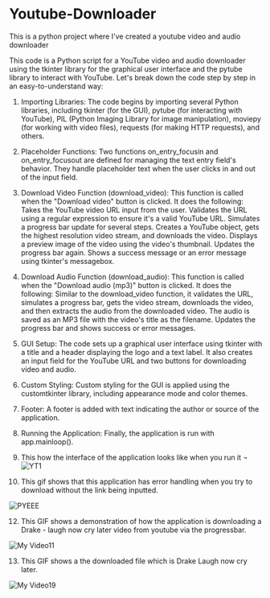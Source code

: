 # Youtube-Downloader
This is a python project where I've created a youtube video and audio downloader

This code is a Python script for a YouTube video and audio downloader using the tkinter library for the graphical user interface and the pytube library to interact with YouTube. Let's break down the code step by step in an easy-to-understand way:

1. Importing Libraries:
The code begins by importing several Python libraries, including tkinter (for the GUI), pytube (for interacting with YouTube), PIL (Python Imaging Library for image manipulation), moviepy (for working with video files), requests (for making HTTP requests), and others.

2. Placeholder Functions:
Two functions on_entry_focusin and on_entry_focusout are defined for managing the text entry field's behavior. They handle placeholder text when the user clicks in and out of the input field.

3. Download Video Function (download_video):
This function is called when the "Download video" button is clicked. It does the following:
Takes the YouTube video URL input from the user.
Validates the URL using a regular expression to ensure it's a valid YouTube URL.
Simulates a progress bar update for several steps.
Creates a YouTube object, gets the highest resolution video stream, and downloads the video.
Displays a preview image of the video using the video's thumbnail.
Updates the progress bar again.
Shows a success message or an error message using tkinter's messagebox.

4. Download Audio Function (download_audio):
This function is called when the "Download audio (mp3)" button is clicked. It does the following:
Similar to the download_video function, it validates the URL, simulates a progress bar, gets the video stream, downloads the video, and then extracts the audio from the downloaded video.
The audio is saved as an MP3 file with the video's title as the filename.
Updates the progress bar and shows success or error messages.

5. GUI Setup:
The code sets up a graphical user interface using tkinter with a title and a header displaying the logo and a text label.
It also creates an input field for the YouTube URL and two buttons for downloading video and audio.

6. Custom Styling:
Custom styling for the GUI is applied using the customtkinter library, including appearance mode and color themes.

8. Footer:
A footer is added with text indicating the author or source of the application.

8. Running the Application:
Finally, the application is run with app.mainloop().

9. This how the interface of the application looks like when you run it
¬
![YT1](https://github.com/Nyiko24/Youtube-Downloader/assets/114064061/f5291314-510d-4365-919b-594946aab895)

11. This gif shows that this application has error handling when you try to download without the link being inputted.
    
![PYEEE](https://github.com/Nyiko24/Youtube-Downloader/assets/114064061/6721f0eb-ec7b-4c1b-abb2-c6b4774f6159)

12. This GIF shows a demonstration of how the application is downloading a Drake - laugh now cry later video from youtube via the progressbar.

![My Video11](https://github.com/Nyiko24/Youtube-Downloader/assets/114064061/cdca7b99-6940-4c9f-b32b-1028d2bfdc86)

13. This GIF shows a the downloaded file which is Drake Laugh now cry later. 

![My Video19](https://github.com/Nyiko24/Youtube-Downloader/assets/114064061/5eddbfc5-0de2-4d1d-83e6-6fb8f3055be6)

    
